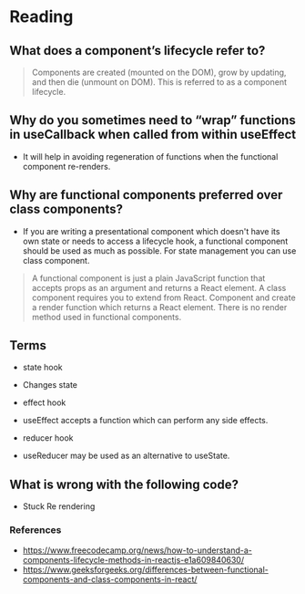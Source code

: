 # Reading

## What does a component’s lifecycle refer to?
> Components are created (mounted on the DOM), grow by updating, and then die (unmount on DOM). This is referred to as a component lifecycle.

## Why do you sometimes need to “wrap” functions in useCallback when called from within useEffect
- It will help in avoiding regeneration of functions when the functional component re-renders.

## Why are functional components preferred over class components?
- If you are writing a presentational component which doesn't have its own state or needs to access a lifecycle hook, a functional component should be used as much as possible. For state management you can use class component.

> A functional component is just a plain JavaScript function that accepts props as an argument and returns a React element. A class component requires you to extend from React. Component and create a render function which returns a React element. There is no render method used in functional components.

## Terms
- state hook
* Changes state
- effect hook
* useEffect accepts a function which can perform any side effects.
- reducer hook
* useReducer may be used as an alternative to useState.

## What is wrong with the following code?
- Stuck Re rendering
### References
- https://www.freecodecamp.org/news/how-to-understand-a-components-lifecycle-methods-in-reactjs-e1a609840630/
- https://www.geeksforgeeks.org/differences-between-functional-components-and-class-components-in-react/